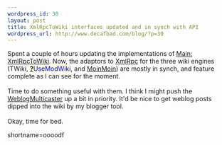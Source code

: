 ```yaml
--- 
wordpress_id: 30
layout: post
title: XmlRpcToWiki interfaces updated and in synch with API
wordpress_url: http://www.decafbad.com/blog/?p=30
---
```

Spent a couple of hours updating the implementations of <a href="http://www.decafbad.com/twiki/bin/view/Main/XmlRpcToWiki">Main: <a href="http://www.decafbad.com/twiki/bin/view/Main/XmlRpcToWiki">XmlRpcToWiki</a></a>.  Now, the adaptors to <a href="http://www.decafbad.com/twiki/bin/view/Main/XmlRpc">XmlRpc</a> for the three wiki engines (TWiki, <span style='background : #FFFFCE;'><a href="http://www.decafbad.com/twiki/bin/edit/Main/UseModWiki?topicparent=Main.FilterData"><b>?</b></a><font color="#0000FF">UseModWiki</font></span>, and <a href="http://www.decafbad.com/twiki/bin/view/Main/MoinMoin">MoinMoin</a>) are mostly in synch, and feature complete as I can see for the moment.
<br /><br />
Time to do something useful with them.  I think I might push the <a href="http://www.decafbad.com/twiki/bin/view/Main/WeblogMulticaster">WeblogMulticaster</a> up a bit in priority.  It'd be nice to get weblog posts dipped into the wiki by my blogger tool.
<br /><br />
Okay, time for bed.
<!--more-->
shortname=oooodf
